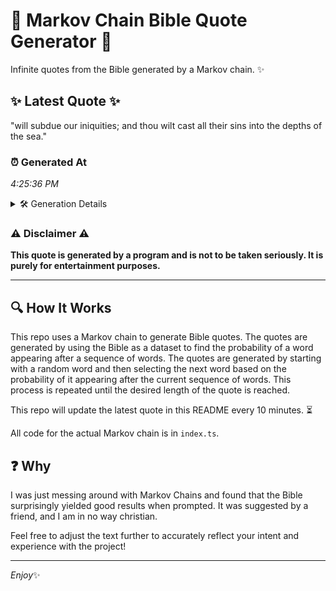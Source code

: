 # 📖 Markov Chain Bible Quote Generator 📖

Infinite quotes from the Bible generated by a Markov chain. ✨

## ✨ Latest Quote ✨
"will subdue our iniquities; and thou wilt cast all their sins into the depths of the sea."

### ⏰ Generated At
*4:25:36 PM*

<details>
    <summary>🛠️ Generation Details</summary>
    <p>
        <strong>🌱 Seed:</strong> will<br>
        <strong>🔄 Iterations:</strong> 16<br>
        <strong>📜 Context History:</strong><br>[ will ]: subdue<br>[ will, subdue ]: our<br>[ will, subdue, our ]: iniquities;<br>[ will, subdue, our, iniquities; ]: and<br>[ will, subdue, our, iniquities;, and ]: thou<br>[ will, subdue, our, iniquities;, and, thou ]: wilt<br>[ subdue, our, iniquities;, and, thou, wilt ]: cast<br>[ our, iniquities;, and, thou, wilt, cast ]: all<br>[ iniquities;, and, thou, wilt, cast, all ]: their<br>[ and, thou, wilt, cast, all, their ]: sins<br>[ thou, wilt, cast, all, their, sins ]: into<br>[ wilt, cast, all, their, sins, into ]: the<br>[ cast, all, their, sins, into, the ]: depths<br>[ all, their, sins, into, the, depths ]: of<br>[ their, sins, into, the, depths, of ]: the<br>[ sins, into, the, depths, of, the ]: sea.<br>
    </p>
</details>

### ⚠️ Disclaimer ⚠️
**This quote is generated by a program and is not to be taken seriously. It is purely for entertainment purposes.**

---

## 🔍 How It Works

This repo uses a Markov chain to generate Bible quotes. The quotes are generated by using the Bible as a dataset to find the probability of a word appearing after a sequence of words. The quotes are generated by starting with a random word and then selecting the next word based on the probability of it appearing after the current sequence of words. This process is repeated until the desired length of the quote is reached.

This repo will update the latest quote in this README every 10 minutes. ⏳

All code for the actual Markov chain is in `index.ts`.

## ❓ Why

I was just messing around with Markov Chains and found that the Bible surprisingly yielded good results when prompted. 
It was suggested by a friend, and I am in no way christian.

Feel free to adjust the text further to accurately reflect your intent and experience with the project!

---

*Enjoy*✨
